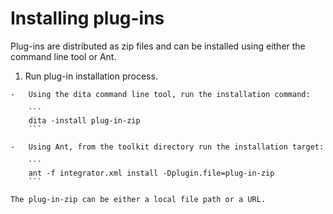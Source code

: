# Installing plug-ins

Plug-ins are distributed as zip files and can be installed using either the command line tool or Ant.

1.   Run plug-in installation process. 

    -   Using the dita command line tool, run the installation command:

        ```
        dita -install plug-in-zip
        ```

    -   Using Ant, from the toolkit directory run the installation target:

        ```
        ant -f integrator.xml install -Dplugin.file=plug-in-zip
        ```

    The plug-in-zip can be either a local file path or a URL.


